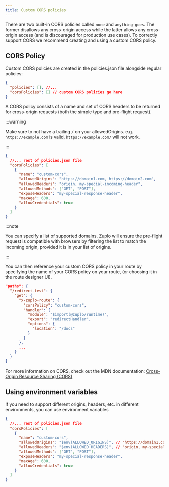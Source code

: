 ```yaml
---
title: Custom CORS policies
---
```


There are two built-in CORS policies called `none` and `anything-goes`. The
former disallows any cross-origin access while the latter allows any
cross-origin access (and is discouraged for production use cases). To correctly
support CORS we recommend creating and using a custom CORS policy.

## CORS Policy

Custom CORS policies are created in the policies.json file alongside regular
policies:

```json
{
  "policies": [], //...
  "corsPolicies": [] // custom CORS policies go here
}
```

A CORS policy consists of a name and set of CORS headers to be returned for
cross-origin requests (both the simple type and pre-flight request).

:::warning 

Make sure to not have a trailing `/` on your allowedOrigins. e.g.
`https://example.com` is valid, `https://example.com/` will not work. 

:::

```json
{
  //... rest of policies.json file
  "corsPolicies": [
    {
      "name": "custom-cors",
      "allowedOrigins": "https://domain1.com, https://domain2.com",
      "allowedHeaders": "origin, my-special-incoming-header",
      "allowedMethods": ["GET", "POST"],
      "exposeHeaders": "my-special-response-header",
      "maxAge": 600,
      "allowCredentials": true
    }
  ]
}
```

:::note

You can specify a list of supported domains. Zuplo will ensure the pre-flight
request is compatible with browsers by filtering the list to match the incoming
origin, provided it is in your list of origins.

:::

You can then reference your custom CORS policy in your route by specifying the
name of your CORS policy on your route, (or choosing it in the route designer
UI).

```json
"paths": {
  "/redirect-test": {
    "get": {
      "x-zuplo-route": {
        "corsPolicy": "custom-cors",
        "handler": {
          "module": "$import(@zuplo/runtime)",
          "export": "redirectHandler",
          "options": {
            "location": "/docs"
          }
        }
      },
      ...
    }
  }
}
```

For more information on CORS, check out the MDN documentation:
[Cross-Origin Resource Sharing (CORS)](https://developer.mozilla.org/en-US/docs/Web/HTTP/CORS)

## Using environment variables

If you need to support different origins, headers, etc. in different environments, you can use environment variables

```json
{
  //... rest of policies.json file
  "corsPolicies": [
    {
      "name": "custom-cors",
      "allowedOrigins": "$env(ALLOWED_ORIGINS)", // "https://domain1.com, https://domain2.com",
      "allowedHeaders": "$env(ALLOWED_HEADERS)", // "origin, my-special-incoming-header",
      "allowedMethods": ["GET", "POST"],
      "exposeHeaders": "my-special-response-header",
      "maxAge": 600,
      "allowCredentials": true
    }
  ]
}
```


